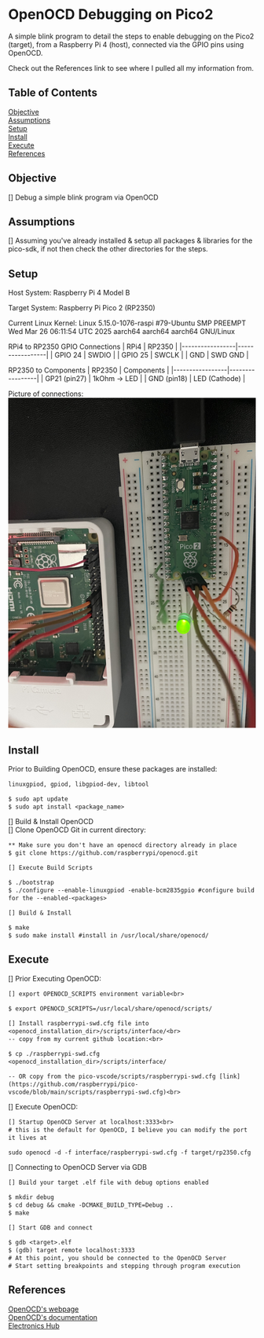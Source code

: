 # OpenOCD Debugging on Pico2

A simple blink program to detail the steps to enable debugging on the Pico2 (target), from a Raspberry Pi 4 (host), connected via the GPIO pins using OpenOCD.

Check out the References link to see where I pulled all my information from.

## Table of Contents

[Objective](#objective)<br>
[Assumptions](#assumptions)<br>
[Setup](#setup)<br>
[Install](#install)<br>
[Execute](#execute)<br>
[References](#references)<br>

## Objective
[] Debug a simple blink program via OpenOCD

## Assumptions
[] Assuming you've already installed & setup all packages & libraries for the pico-sdk, if not then check the other directories for the steps.

## Setup
Host System:
Raspberry Pi 4 Model B

Target System:
Raspberry Pi Pico 2 (RP2350)

Current Linux Kernel:
Linux <hostname> 5.15.0-1076-raspi #79-Ubuntu SMP PREEMPT Wed Mar 26 06:11:54 UTC 2025 aarch64 		aarch64 aarch64 GNU/Linux
	
RPi4 to RP2350 GPIO Connections
|      RPi4       |      RP2350     |
|-----------------|-----------------|
| GPIO 24         | SWDIO           |
| GPIO 25         | SWCLK           |
| GND             | SWD GND         |


RP2350 to Components
|     RP2350      |   Components    |
|-----------------|-----------------|
| GP21 (pin27)    | 1kOhm -> LED    |
| GND  (pin18)    | LED (Cathode)   |

	
Picture of connections:
![RPi4 connected to RP2350](images/swd_gpio_connections.JPG)

## Install
Prior to Building OpenOCD, ensure these packages are installed:<br>

    linuxgpiod, gpiod, libgpiod-dev, libtool

```
$ sudo apt update
$ sudo apt install <package_name>
```

[] Build & Install OpenOCD<br>
    [] Clone OpenOCD Git in current directory:<br>
```
** Make sure you don't have an openocd directory already in place
$ git clone https://github.com/raspberrypi/openocd.git
```
	
    [] Execute Build Scripts
```
$ ./bootstrap
$ ./configure --enable-linuxgpiod -enable-bcm2835gpio #configure build for the --enabled-<packages>
```
	
    [] Build & Install
```
$ make
$ sudo make install #install in /usr/local/share/openocd/
```
	
## Execute
[] Prior Executing OpenOCD:<br>

    [] export OPENOCD_SCRIPTS environment variable<br>
```
$ export OPENOCD_SCRIPTS=/usr/local/share/openocd/scripts/
```
	
    [] Install raspberrypi-swd.cfg file into <openocd_installation_dir>/scripts/interface/<br>
    -- copy from my current github location:<br>
```
$ cp ./raspberrypi-swd.cfg <openocd_installation_dir>/scripts/interface/
```
	
    -- OR copy from the pico-vscode/scripts/raspberrypi-swd.cfg [link](https://github.com/raspberrypi/pico-vscode/blob/main/scripts/raspberrypi-swd.cfg)<br>
	
[] Execute OpenOCD:<br>

    [] Startup OpenOCD Server at localhost:3333<br>
    # this is the default for OpenOCD, I believe you can modify the port it lives at
```
sudo openocd -d -f interface/raspberrypi-swd.cfg -f target/rp2350.cfg
```
	
[] Connecting to OpenOCD Server via GDB
	
    [] Build your target .elf file with debug options enabled
```
$ mkdir debug
$ cd debug && cmake -DCMAKE_BUILD_TYPE=Debug ..
$ make
```
	
    [] Start GDB and connect
```
$ gdb <target>.elf
$ (gdb) target remote localhost:3333
# At this point, you should be connected to the OpenOCD Server
# Start setting breakpoints and stepping through program execution
```
	
## References
[OpenOCD's webpage](https://openocd.org/)<br>
[OpenOCD's documentation](https://openocd.org/doc/html/index.html#toc-Running-1)<br>
[Electronics Hub](https://www.electronicshub.org/programming-raspberry-pi-pico-with-swd/)<br>
